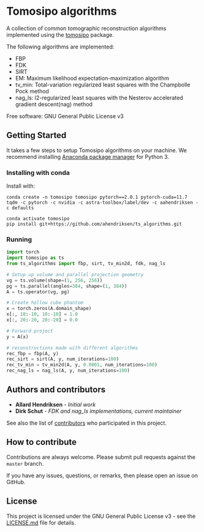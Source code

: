 # Tomosipo algorithms

A collection of common tomographic reconstruction algorithms
implemented using the [tomosipo](https://github.com/ahendriksen/tomosipo) package.

The following algorithms are implemented:

- FBP
- FDK
- SIRT
- EM: Maximum likelihood expectation-maximization algorithm
- tv_min: Total-variation regularized least squares with the Champbolle Pock method
- nag_ls: l2-regularized least squares with the Nesterov accelerated gradient descent(nag) method


Free software: GNU General Public License v3

## Getting Started

It takes a few steps to setup Tomosipo algorithms on your
machine. We recommend installing
[Anaconda package manager](https://www.anaconda.com/download/) for
Python 3.

### Installing with conda

Install with:
```
conda create -n tomosipo tomosipo pytorch==2.0.1 pytorch-cuda=11.7 tqdm -c pytorch -c nvidia -c astra-toolbox/label/dev -c aahendriksen -c defaults

conda activate tomosipo
pip install git+https://github.com/ahendriksen/ts_algorithms.git
```

### Running

``` python
import torch
import tomosipo as ts
from ts_algorithms import fbp, sirt, tv_min2d, fdk, nag_ls

# Setup up volume and parallel projection geometry
vg = ts.volume(shape=(1, 256, 256))
pg = ts.parallel(angles=384, shape=(1, 384))
A = ts.operator(vg, pg)

# Create hollow cube phantom
x = torch.zeros(A.domain_shape)
x[:, 10:-10, 10:-10] = 1.0
x[:, 20:-20, 20:-20] = 0.0

# Forward project
y = A(x)

# reconstructions made with different algorithms
rec_fbp = fbp(A, y)
rec_sirt = sirt(A, y, num_iterations=100)
rec_tv_min = tv_min2d(A, y, 0.0001, num_iterations=100)
rec_nag_ls = nag_ls(A, y, num_iterations=100)
```

## Authors and contributors

* **Allard Hendriksen** - *Initial work*
* **Dirk Schut** - *FDK and nag_ls implementations, current maintainer*

See also the list of [contributors](https://github.com/ahendriksen/ts_algorithms/contributors) who participated in this project.

## How to contribute

Contributions are always welcome. Please submit pull requests against the `master` branch.

If you have any issues, questions, or remarks, then please open an issue on GitHub.

## License

This project is licensed under the GNU General Public License v3 - see the [LICENSE.md](LICENSE.md) file for details.
